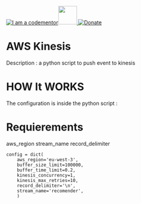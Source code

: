 <a href="http://bitly.com/2grT54q"><img src="https://cdn.codementor.io/badges/i_am_a_codementor_dark.svg" alt="I am a codementor" style="max-width:100%"/></a><a href="http://bitly.com/2grT54q"><img src="https://raw.githubusercontent.com/LinuxArchitects/AWS_Kinesis-/master/AWS_Kinesis.png" height="50"> 
 [![Donate](https://www.paypalobjects.com/en_US/i/btn/btn_donateCC_LG.gif)](https://www.paypal.com/cgi-bin/webscr?cmd=_s-xclick&hosted_button_id=WX4EKLLLV49WG)


#  AWS Kinesis



Description : a python script to push event to kinesis

HOW It WORKS
================
The configuration is inside the python script : 

Requierements
================
aws_region
stream_name
record_delimiter
```
config = dict(
    aws_region='eu-west-3',
    buffer_size_limit=100000,
    buffer_time_limit=0.2,
    kinesis_concurrency=1,
    kinesis_max_retries=10,
    record_delimiter='\n',
    stream_name='recomender',
    )
```

